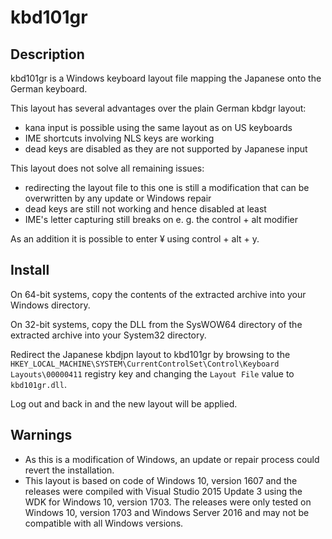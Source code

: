 # kbd101gr
## Description
kbd101gr is a Windows keyboard layout file mapping the Japanese onto the German keyboard.

This layout has several advantages over the plain German kbdgr layout:

  * kana input is possible using the same layout as on US keyboards
  * IME shortcuts involving NLS keys are working
  * dead keys are disabled as they are not supported by Japanese input

This layout does not solve all remaining issues:

  * redirecting the layout file to this one is still a modification that can be overwritten by any update or Windows repair
  * dead keys are still not working and hence disabled at least
  * IME's letter capturing still breaks on e. g. the control + alt modifier
  
As an addition it is possible to enter ¥ using control + alt + y.

## Install
On 64-bit systems, copy the contents of the extracted archive into your Windows directory.

On 32-bit systems, copy the DLL from the SysWOW64 directory of the extracted archive into your System32 directory.

Redirect the Japanese kbdjpn layout to kbd101gr by browsing to the 
`HKEY_LOCAL_MACHINE\SYSTEM\CurrentControlSet\Control\Keyboard Layouts\00000411` registry key
and changing the `Layout File` value to `kbd101gr.dll`.

Log out and back in and the new layout will be applied.

## Warnings
  * As this is a modification of Windows, an update or repair process could revert the installation.
  * This layout is based on code of Windows 10, version 1607 and the releases were compiled with Visual Studio 2015 Update 3 using the WDK for Windows 10, version 1703. The releases were only tested on Windows 10, version 1703 and Windows Server 2016 and may not be compatible with all Windows versions.